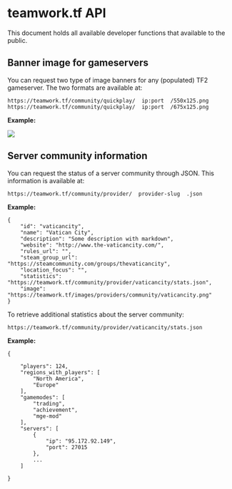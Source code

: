 # teamwork.tf API

This document holds all available developer functions that available to the public.

## Banner image for gameservers

You can request two type of image banners for any (populated) TF2 gameserver. The two formats are available at:

```
https://teamwork.tf/community/quickplay/  ip:port  /550x125.png
https://teamwork.tf/community/quickplay/  ip:port  /675x125.png
```

**Example:**

![](https://teamwork.tf/community/quickplay/74.91.127.172:27017/675x125.png)

## Server community information

You can request the status of a server community through JSON. This information is available at:

```
https://teamwork.tf/community/provider/  provider-slug  .json
```

**Example:**

```
{
    "id": "vaticancity",
    "name": "Vatican City",
    "description": "Some description with markdown",
    "website": "http://www.the-vaticancity.com/",
    "rules_url": "",
    "steam_group_url": "https://steamcommunity.com/groups/thevaticancity",
    "location_focus": "",
    "statistics": "https://teamwork.tf/community/provider/vaticancity/stats.json",
    "image": "https://teamwork.tf/images/providers/community/vaticancity.png"
}
```

To retrieve additional statistics about the server community:

```
https://teamwork.tf/community/provider/vaticancity/stats.json
```

**Example:**

```
{

    "players": 124,
    "regions_with_players": [
        "North America",
        "Europe"
    ],
    "gamemodes": [
        "trading",
        "achievement",
        "mge-mod"
    ],
    "servers": [
        {
            "ip": "95.172.92.149",
            "port": 27015
        },
        ...
    ]

}
```
